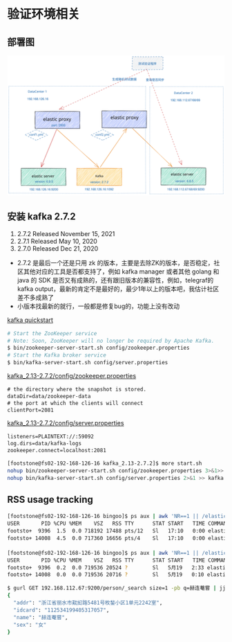 # 验证环境相关

## 部署图

![img](testenv.svg)

## 安装 kafka 2.7.2

1. 2.7.2 Released November 15, 2021
2. 2.7.1 Released May 10, 2020
3. 2.7.0 Released Dec 21, 2020

- 2.7.2 是最后一个还是只用 zk 的版本，主要是去除ZK的版本，是否稳定，社区其他对应的工具是否都支持了，例如 kafka manager 或者其他 golang 和 java 的 SDK
  是否又有成熟的，还有跟旧版本的兼容性，例如，telegraf的kafka output，最新的肯定不是最好的，最少1年以上的版本吧，我估计社区差不多成熟了
- 小版本找最新的就行，一般都是修复bug的，功能上没有改动

[kafka quickstart](https://kafka.apache.org/documentation/#quickstart)

```sh
# Start the ZooKeeper service
# Note: Soon, ZooKeeper will no longer be required by Apache Kafka.
$ bin/zookeeper-server-start.sh config/zookeeper.properties
# Start the Kafka broker service
$ bin/kafka-server-start.sh config/server.properties
```

[kafka_2.13-2.7.2/config/zookeeper.properties](http://127.0.0.1:8334/view/home/footstone/bingoo/kafka_2.13-2.7.2/config/zookeeper.properties)

```properties
# the directory where the snapshot is stored.
dataDir=data/zookeeper-data
# the port at which the clients will connect
clientPort=2081
```

[kafka_2.13-2.7.2/config/server.properties](http://127.0.0.1:8334/view/home/footstone/bingoo/kafka_2.13-2.7.2/config/server.properties)

```properties
listeners=PLAINTEXT://:59092
log.dirs=data/kafka-logs
zookeeper.connect=localhost:2081
```

```sh
[footstone@fs02-192-168-126-16 kafka_2.13-2.7.2]$ more start.sh
nohup bin/zookeeper-server-start.sh config/zookeeper.properties 3>&1>> zk.nohup.log &
nohup bin/kafka-server-start.sh config/server.properties 2>&1 >> kafka.nohup.log &
```

## RSS usage tracking

```sh
[footstone@fs02-192-168-126-16 bingoo]$ ps aux | awk 'NR==1 || /elasticproxy$/'
USER       PID %CPU %MEM    VSZ   RSS TTY      STAT START   TIME COMMAND
footsto+  9396  1.5  0.0 718192 17488 pts/12   Sl   17:10   0:00 elasticproxy
footsto+ 14008  4.5  0.0 717360 16656 pts/4    Sl   17:10   0:00 elasticproxy

[footstone@fs02-192-168-126-16 bingoo]$ ps aux | awk 'NR==1 || /elasticproxy$/'
USER       PID %CPU %MEM    VSZ   RSS TTY      STAT START   TIME COMMAND
footsto+  9396  0.2  0.0 719536 20524 ?        Sl   5月19   2:33 elasticproxy
footsto+ 14008  0.0  0.0 719536 20716 ?        Sl   5月19   0:10 elasticproxy
```

```sh
$ gurl GET 192.168.112.67:9200/person/_search size=1 -pb q=赫连菴嘗 | jj hits.hits.0._source
{
  "addr": "浙江省丽水市黆抝路5481号枚鍫小区1单元2242室",
  "idcard": "112534199405317057",
  "name": "赫连菴嘗",
  "sex": "女"
}
```